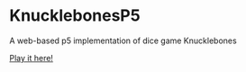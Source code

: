 # KnucklebonesP5
A web-based p5 implementation of dice game Knucklebones

[Play it here!]([https://link-url-here.org](https://lentills.github.io/KnucklebonesP5/)https://lentills.github.io/KnucklebonesP5/)
